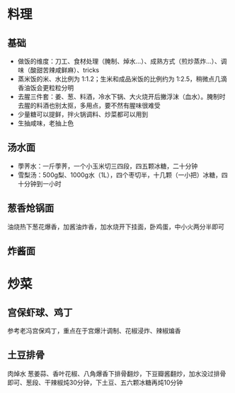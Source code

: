 # 料理

## 基础

- 做饭的维度：刀工、食材处理（腌制、焯水…）、成熟方式（煎炒蒸炸…）、调味（酸甜苦辣咸鲜麻）、tricks
- 蒸米饭的米、水比例为 1:1.2；生米和成品米饭的比例约为 1:2.5，稍微点几滴香油饭会更粒粒分明
- 去腥三件套：姜、葱、料酒，冷水下锅、大火烧开后撇浮沫（血水）。腌制时去腥的料酒也别太抠，多用点，要不然有腥味很难受
- 少量糖可以提鲜，拌火锅调料、炒菜都可以用到
- 生抽咸味，老抽上色

## 汤水面

- 荸荠水：一斤荸荠，一个小玉米切三四段，四五颗冰糖，二十分钟
- 雪梨汤：500g梨、1000g水（1L），四个枣切半，十几颗（一小把）冰糖，四十分钟到一小时

## 葱香炝锅面
油烧热下葱花爆香，加酱油炸香，加水烧开下挂面，卧鸡蛋，中小火两分半即可

## 炸酱面


# 炒菜
## 宫保虾球、鸡丁
参考老冯宫保鸡丁，重点在于宫爆汁调制、花椒浸炸、辣椒煸香

## 土豆排骨
肉焯水 葱姜蒜、香叶花椒、八角爆香下排骨翻炒，下豆瓣酱翻炒，加水没过排骨即可、葱段、干辣椒炖30分钟，下土豆、五六颗冰糖再炖10分钟
